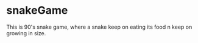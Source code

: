 # snakeGame
This is 90's snake game, where a snake keep on eating its food n keep on growing in size.
